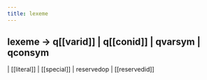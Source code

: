 ```yaml
---
title: lexeme
---
```


## lexeme	→	q[[varid]] | q[[conid]] | qvarsym | qconsym
|	[[literal]] | [[special]] | reservedop | [[reservedid]]
##
